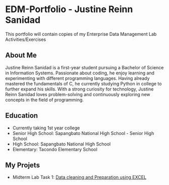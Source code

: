 # EDM-Portfolio - Justine Reinn Sanidad
This portfolio will contain copies of my Enterprise Data Management Lab Activities/Exercises

## About Me
Justine Reinn Sanidad is a first-year student pursuing a Bachelor of Science in Information Systems. Passionate about coding,
he enjoy learning and experimenting with different programming languages. Having already mastered the fundamentals of C, he
currently studying Python in college to further expand his skills. With a strong curiosity for technology, Justine Reinn
Sanidad loves problem-solving and continuously exploring new concepts in the field of programming.

## Education
- Currently taking 1st year college
- Senior High School: Sapangbato National High School - Senior High School
- High School: Sapangbato National High School
- Elementary: Tacondo Elementary School

## My Projets
- Midterm Lab Task 1:  [Data cleaning and Preparation using EXCEL](Midterm%20Lab%20Task%201/README.md)
